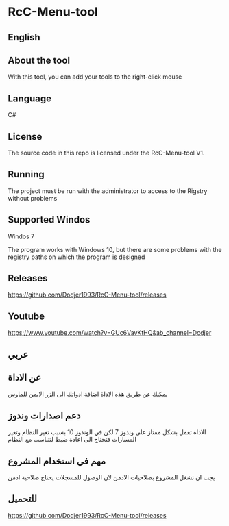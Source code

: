 # RcC-Menu-tool
English
-------

About the tool
-------
With this tool, you can add your tools to the right-click mouse

Language
-------
C# 

License
-------
The source code in this repo is licensed under the RcC-Menu-tool V1.

Running
-------
The project must be run with the administrator to access to the Rigstry without problems

Supported Windos
------------------
Windos 7

The program works with Windows 10, but there are some problems with the registry paths on which the program is designed

Releases
-------
https://github.com/Dodjer1993/RcC-Menu-tool/releases

Youtube
------------------
https://www.youtube.com/watch?v=GUc6VavKtHQ&ab_channel=Dodjer

عربي
------------------

عن الاداة
------------------
يمكنك عن طريق هذه الاداة اضافة ادواتك الى الزر الايمن للماوس


دعم اصدارات وندوز
------------------
الاداة تعمل بشكل ممتاز على وندوز 7 لكن في الوندوز 10 بسبب تغير النظام وتغير المسارات فتحتاج الى اعادة ضبط لتتناسب مع النظام

مهم في استخدام المشروع
------------------
يجب ان تشغل المشروع بصلاحيات الادمن لان الوصول للمسجلات يحتاج صلاحية ادمن 

للتحميل
-------
https://github.com/Dodjer1993/RcC-Menu-tool/releases




